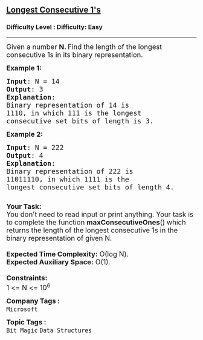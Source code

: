 <h2><a href="https://www.geeksforgeeks.org/problems/longest-consecutive-1s-1587115620/1?page=1&category=Bit%20Magic&sortBy=submissions">Longest Consecutive 1's</a></h2><h3>Difficulty Level : Difficulty: Easy</h3><hr><div class="problems_problem_content__Xm_eO"><p><span style="font-size:18px">Given a number <strong>N. </strong>Find the length of the longest consecutive 1s in its binary representation.</span></p>

<p><span style="font-size:18px"><strong>Example 1:</strong></span></p>

<pre><span style="font-size:18px"><strong>Input</strong>: N = 14
<strong>Output</strong>: 3
<strong>Explanation</strong>: 
Binary representation of 14 is 
1110, in which 111 is the longest 
consecutive set bits of length is 3.</span></pre>

<p><strong><span style="font-size:18px">Example 2:</span></strong></p>

<pre><span style="font-size:18px"><strong>Input</strong>: N = 222
<strong>Output</strong>: 4
<strong>Explanation</strong>: 
Binary representation of&nbsp;222 is 
11011110, in which 1111 is the 
longest consecutive set bits of length 4.</span><span style="font-size:18px"><strong>&nbsp;</strong></span>

</pre>

<div><span style="font-size:18px"><strong>Your Task:&nbsp;</strong></span></div>

<div><span style="font-size:18px">You don't need to read input or print anything. Your&nbsp;task is to complete the function <strong>maxConsecutiveOnes</strong>() which returns the length<strong> </strong>of the<strong>&nbsp;</strong>longest consecutive<em> </em>1s in the binary representation of given N.<br>
<br>
<strong>Expected Time Complexity:</strong>&nbsp;O(log N).<br>
<strong>Expected Auxiliary Space:</strong>&nbsp;O(1).<br>
<br>
<strong>Constraints:</strong><br>
1 &lt;= N &lt;= 10<sup>6</sup></span></div>
</div><p><span style=font-size:18px><strong>Company Tags : </strong><br><code>Microsoft</code>&nbsp;<br><p><span style=font-size:18px><strong>Topic Tags : </strong><br><code>Bit Magic</code>&nbsp;<code>Data Structures</code>&nbsp;